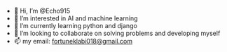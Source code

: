 - 👋 Hi, I’m @Echo915
- 👀 I’m interested in AI and machine learning 
- 🌱 I’m currently learning python and django
- 💞️ I’m looking to collaborate on solving problems and developing myself 
- 📫 my email: fortuneklabi018@gmail.com

<!---
Echo915/Echo915 is a ✨ special ✨ repository because its `README.md` (this file) appears on your GitHub profile.
You can click the Preview link to take a look at your changes.
--->
